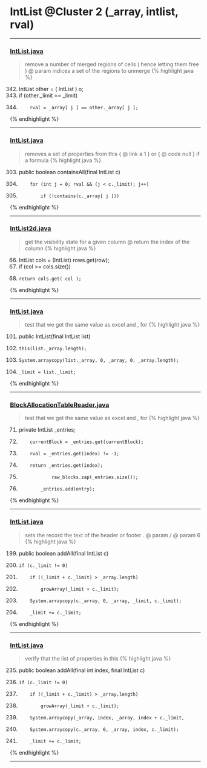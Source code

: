 # IntList @Cluster 2 (_array, intlist, rval)

***

### [IntList.java](https://searchcode.com/codesearch/view/15642643/)
> remove a number of merged regions of cells ( hence letting them free ) @ param indices a set of the regions to unmerge 
{% highlight java %}
342. IntList other = ( IntList ) o;
344. if (other._limit == _limit)
351.         rval = _array[ j ] == other._array[ j ];
{% endhighlight %}

***

### [IntList.java](https://searchcode.com/codesearch/view/15642643/)
> removes a set of properties from this { @ link a 1 } or { @ code null } if a formula 
{% highlight java %}
303. public boolean containsAll(final IntList c)
309.         for (int j = 0; rval && (j < c._limit); j++)
311.             if (!contains(c._array[ j ]))
{% endhighlight %}

***

### [IntList2d.java](https://searchcode.com/codesearch/view/15642640/)
> get the visibility state for a given column @ return the index of the column 
{% highlight java %}
66. IntList cols = (IntList) rows.get(row);
67. if (col >= cols.size())
70.     return cols.get( col );
{% endhighlight %}

***

### [IntList.java](https://searchcode.com/codesearch/view/15642643/)
> test that we get the same value as excel and , for 
{% highlight java %}
101. public IntList(final IntList list)
103.     this(list._array.length);
104.     System.arraycopy(list._array, 0, _array, 0, _array.length);
105.     _limit = list._limit;
{% endhighlight %}

***

### [BlockAllocationTableReader.java](https://searchcode.com/codesearch/view/15642268/)
> test that we get the same value as excel and , for 
{% highlight java %}
71. private IntList _entries;
218.         currentBlock = _entries.get(currentBlock);
240.         rval = _entries.get(index) != -1;
265.         return _entries.get(index);
300.                 raw_blocks.zap(_entries.size());
302.             _entries.add(entry);
{% endhighlight %}

***

### [IntList.java](https://searchcode.com/codesearch/view/15642643/)
> sets the record the text of the header or footer . @ param / @ param 6 
{% highlight java %}
199. public boolean addAll(final IntList c)
201.     if (c._limit != 0)
203.         if ((_limit + c._limit) > _array.length)
205.             growArray(_limit + c._limit);
207.         System.arraycopy(c._array, 0, _array, _limit, c._limit);
208.         _limit += c._limit;
{% endhighlight %}

***

### [IntList.java](https://searchcode.com/codesearch/view/15642643/)
> verify that the list of properties in this 
{% highlight java %}
235. public boolean addAll(final int index, final IntList c)
241.     if (c._limit != 0)
243.         if ((_limit + c._limit) > _array.length)
245.             growArray(_limit + c._limit);
249.         System.arraycopy(_array, index, _array, index + c._limit,
253.         System.arraycopy(c._array, 0, _array, index, c._limit);
254.         _limit += c._limit;
{% endhighlight %}

***

